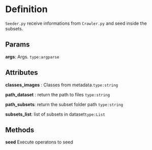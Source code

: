 # Definition

`Seeder.py` receive informations from `Crawler.py` and seed inside the subsets.

## Params

**args**: Args. `type:argparse`

## Attributes

**classes_images** : Classes from metadata.`type:string` 

**path_dataset** : return the path to files `type:string`

**path_subsets**: return the subset folder path `type:string`

**subsets_list**: list of subsets in dataset`type:List`

## Methods

**seed** Execute operatons to seed